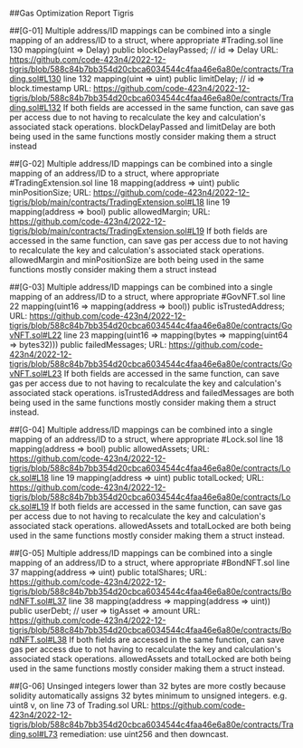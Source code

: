 ##Gas Optimization Report Tigris

##[G-01]
Multiple address/ID mappings can be combined into a single mapping of an address/ID to a struct, where appropriate
#Trading.sol
line 130
mapping(uint => Delay) public blockDelayPassed; // id => Delay
URL: https://github.com/code-423n4/2022-12-tigris/blob/588c84b7bb354d20cbca6034544c4faa46e6a80e/contracts/Trading.sol#L130
line 132
mapping(uint => uint) public limitDelay; // id => block.timestamp
URL: https://github.com/code-423n4/2022-12-tigris/blob/588c84b7bb354d20cbca6034544c4faa46e6a80e/contracts/Trading.sol#L132
If both fields are accessed in the same function, can save gas per access due to not having to recalculate the key and calculation's associated stack operations.
blockDelayPassed and limitDelay are both being used in the same functions mostly consider making them a struct instead 

##[G-02]
Multiple address/ID mappings can be combined into a single mapping of an address/ID to a struct, where appropriate
#TradingExtension.sol
line 18
mapping(address => uint) public minPositionSize;
URL: https://github.com/code-423n4/2022-12-tigris/blob/main/contracts/TradingExtension.sol#L18
line 19
mapping(address => bool) public allowedMargin;
URL: https://github.com/code-423n4/2022-12-tigris/blob/main/contracts/TradingExtension.sol#L19
If both fields are accessed in the same function, can save gas per access due to not having to recalculate the key and calculation's associated stack operations.
allowedMargin and minPositionSize are both being used in the same functions mostly consider making them a struct instead 

##[G-03]
Multiple address/ID mappings can be combined into a single mapping of an address/ID to a struct, where appropriate
#GovNFT.sol
line 22
mapping(uint16 => mapping(address => bool)) public isTrustedAddress;
URL: https://github.com/code-423n4/2022-12-tigris/blob/588c84b7bb354d20cbca6034544c4faa46e6a80e/contracts/GovNFT.sol#L22
line 23
mapping(uint16 => mapping(bytes => mapping(uint64 => bytes32))) public failedMessages;
URL: https://github.com/code-423n4/2022-12-tigris/blob/588c84b7bb354d20cbca6034544c4faa46e6a80e/contracts/GovNFT.sol#L23
If both fields are accessed in the same function, can save gas per access due to not having to recalculate the key and calculation's associated stack operations.
isTrustedAddress and failedMessages are both being used in the same functions mostly consider making them a struct instead. 

##[G-04]
Multiple address/ID mappings can be combined into a single mapping of an address/ID to a struct, where appropriate
#Lock.sol
line 18
mapping(address => bool) public allowedAssets;
URL: https://github.com/code-423n4/2022-12-tigris/blob/588c84b7bb354d20cbca6034544c4faa46e6a80e/contracts/Lock.sol#L18
line 19
mapping(address => uint) public totalLocked;
URL: https://github.com/code-423n4/2022-12-tigris/blob/588c84b7bb354d20cbca6034544c4faa46e6a80e/contracts/Lock.sol#L19
If both fields are accessed in the same function, can save gas per access due to not having to recalculate the key and calculation's associated stack operations.
allowedAssets and totalLocked are both being used in the same functions mostly consider making them a struct instead.

##[G-05]
Multiple address/ID mappings can be combined into a single mapping of an address/ID to a struct, where appropriate
#BondNFT.sol
line 37
mapping(address => uint) public totalShares;
URL: https://github.com/code-423n4/2022-12-tigris/blob/588c84b7bb354d20cbca6034544c4faa46e6a80e/contracts/BondNFT.sol#L37
line 38
mapping(address => mapping(address => uint)) public userDebt; // user => tigAsset => amount
URL: https://github.com/code-423n4/2022-12-tigris/blob/588c84b7bb354d20cbca6034544c4faa46e6a80e/contracts/BondNFT.sol#L38
If both fields are accessed in the same function, can save gas per access due to not having to recalculate the key and calculation's associated stack operations.
allowedAssets and totalLocked are both being used in the same functions mostly consider making them a struct instead.

##[G-06]
Unsinged integers lower than 32 bytes are more costly because solidity automatically assigns 32 bytes minimum to unsigned integers. 
e.g.  uint8 v, on line 73 of Trading.sol 
URL: https://github.com/code-423n4/2022-12-tigris/blob/588c84b7bb354d20cbca6034544c4faa46e6a80e/contracts/Trading.sol#L73
remediation: use uint256 and then downcast.

